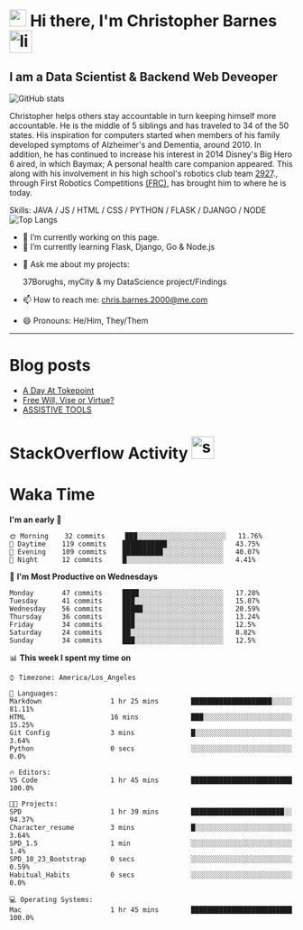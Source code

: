 # <img src="https://raw.githubusercontent.com/sidbelbase/sidbelbase/master/wave.gif" width="30px"> Hi there, I'm Christopher Barnes [<img src='https://cdn.jsdelivr.net/npm/simple-icons@3.0.1/icons/linkedin.svg' alt='linkedin' height='40'>](https://www.linkedin.com/in/chrisbarnes2000/)
<!-- [<img src='https://cdn.jsdelivr.net/npm/simple-icons@3.0.1/icons/instagram.svg' alt='instagram' height='40'>](https://www.instagram.com/dragon_dominant/)
[<img src='https://cdn.jsdelivr.net/npm/simple-icons@3.0.1/icons/twitter.svg' alt='twitter' height='40'>](https://twitter.com/Dragon_Dominant) -->

## I am a Data Scientist & Backend Web Deveoper

![GitHub stats](https://github-readme-stats.vercel.app/api?username=ChrisBarnes7404&show_icons=true&hide_title=true)

<!-- ![I am a Data Scientist](https://arturssmirnovs.github.io/github-profile-readme-generator/images/banner.png) -->

Christopher helps others stay accountable in turn keeping himself more accountable. He is the middle of 5 siblings and has traveled to 34 of the 50 states. His inspiration for computers started when members of his family developed symptoms of Alzheimer's and Dementia, around 2010. In addition, he has continued to increase his interest in 2014 Disney's Big Hero 6 aired, in which Baymax; A personal health care companion appeared. This along with his involvement in his high school's robotics club team [2927](https://frc-events.firstinspires.org/team/2927)., through First Robotics Competitions [(FRC)](https://www.firstinspires.org/robotics/frc), has brought him to where he is today.

Skills: JAVA / JS / HTML / CSS / PYTHON / FLASK / DJANGO / NODE
![Top Langs](https://github-readme-stats.vercel.app/api/top-langs/?username=ChrisBarnes7404&layout=compact)

- 🔭 I’m currently working on this page.
- 🌱 I’m currently learning Flask, Django, Go & Node.js
<!-- - 👯 I’m looking to collaborate on -  -->
<!-- - 🤔 I’m looking for help with -  -->
- 💬 Ask me about my projects:

    37Borughs, myCity & my DataScience project/Findings
- 📫 How to reach me: chris.barnes.2000@me.com
- 😄 Pronouns: He/Him, They/Them
<!-- - ⚡ Fun fact: -  -->

---

<!-- ![Profile views](https://gpvc.arturio.dev/ChrisBarnes7404) -->

# Blog posts
<!-- BLOG-POST-LIST:START -->
- [A Day At Tokepoint](https://medium.com/@christopher.barnes/a-day-at-tokepoint-f8e7b2aec53d?source=rss-1448bbd2ea82------2)
- [Free Will, Vise or Virtue?](https://medium.com/@christopher.barnes/free-will-vise-or-virtue-ca3b54a37d9?source=rss-1448bbd2ea82------2)
- [ASSISTIVE TOOLS](https://medium.com/@christopher.barnes/assistive-tools-5910f4623b15?source=rss-1448bbd2ea82------2)
<!-- BLOG-POST-LIST:END -->

# StackOverflow Activity [<img src='https://cdn.jsdelivr.net/npm/simple-icons@3.0.1/icons/stackoverflow.svg' alt='stackoverflow' height='40'>](https://stackoverflow.com/users/13986242)
<!-- STACKOVERFLOW:START -->
<!-- STACKOVERFLOW:END -->

# Waka Time
<!--START_SECTION:waka-->
**I'm an early 🐤** 

```text
🌞 Morning    32 commits     ███░░░░░░░░░░░░░░░░░░░░░░   11.76% 
🌆 Daytime    119 commits    ███████████░░░░░░░░░░░░░░   43.75% 
🌃 Evening    109 commits    ██████████░░░░░░░░░░░░░░░   40.07% 
🌙 Night      12 commits     █░░░░░░░░░░░░░░░░░░░░░░░░   4.41%

```
📅 **I'm Most Productive on Wednesdays** 

```text
Monday       47 commits     ████░░░░░░░░░░░░░░░░░░░░░   17.28% 
Tuesday      41 commits     ███░░░░░░░░░░░░░░░░░░░░░░   15.07% 
Wednesday    56 commits     █████░░░░░░░░░░░░░░░░░░░░   20.59% 
Thursday     36 commits     ███░░░░░░░░░░░░░░░░░░░░░░   13.24% 
Friday       34 commits     ███░░░░░░░░░░░░░░░░░░░░░░   12.5% 
Saturday     24 commits     ██░░░░░░░░░░░░░░░░░░░░░░░   8.82% 
Sunday       34 commits     ███░░░░░░░░░░░░░░░░░░░░░░   12.5%

```


📊 **This week I spent my time on** 

```text
⌚︎ Timezone: America/Los_Angeles

💬 Languages: 
Markdown                 1 hr 25 mins        ████████████████████░░░░░   81.11% 
HTML                     16 mins             ███░░░░░░░░░░░░░░░░░░░░░░   15.25% 
Git Config               3 mins              █░░░░░░░░░░░░░░░░░░░░░░░░   3.64% 
Python                   0 secs              ░░░░░░░░░░░░░░░░░░░░░░░░░   0.0%

🔥 Editors: 
VS Code                  1 hr 45 mins        █████████████████████████   100.0%

🐱‍💻 Projects: 
SPD                      1 hr 39 mins        ███████████████████████░░   94.37% 
Character_resume         3 mins              █░░░░░░░░░░░░░░░░░░░░░░░░   3.64% 
SPD_1.5                  1 min               ░░░░░░░░░░░░░░░░░░░░░░░░░   1.4% 
SPD_10_23_Bootstrap      0 secs              ░░░░░░░░░░░░░░░░░░░░░░░░░   0.59% 
Habitual_Habits          0 secs              ░░░░░░░░░░░░░░░░░░░░░░░░░   0.0%

💻 Operating Systems: 
Mac                      1 hr 45 mins        █████████████████████████   100.0%

```


<!--END_SECTION:waka-->

<!-- ### Readme inspiration from

[<img align="left" src="https://github-readme-stats.vercel.app/api/pin/?username=arturssmirnovs&repo=github-profile-readme-generator" />
](https://github.com/arturssmirnovs/github-profile-readme-generator)

[<img src="https://github-readme-stats.vercel.app/api/pin/?username=anuraghazra&repo=github-readme-stats" />
](https://github.com/anuraghazra/github-readme-stats)

<br>

[<img align="left" src="https://github-readme-stats.vercel.app/api/pin/?username=gautamkrishnar&repo=blog-post-workflow" />
](https://github.com/gautamkrishnar/blog-post-workflow)

[<img src="https://github-readme-stats.vercel.app/api/pin/?username=anmol098&repo=waka-readme-stats" />
](https://github.com/anmol098/waka-readme-stats)

<br>

[<img align="left" src="https://github-readme-stats.vercel.app/api/pin/?username=avinal&repo=Profile-Readme-WakaTime" />
](https://github.com/avinal/Profile-Readme-WakaTime)

-->
